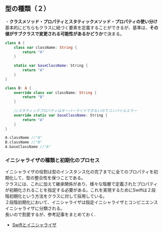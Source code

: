 型の種類（２）
---

・**クラスメソッド・プロパティとスタティックメソッド・プロパティの使い分け**  
基本的にどちらもクラスに紐づく要素を定義することができるが、基準は、**その値がサブクラスで変更される可能性があるかどうか**で決まる。  
```Swift
class A {
    class var className: String {
        return "A"
    }
    
    static var baseClassName: String {
        return "A"
    }
}

class B: A {
    override class var className: String {
        return "B"
    }
    
    //スタティックプロパティはオーバーライドできないのでコンパイルエラー
    override static var baseClassName: String {
        return "A"
    }
}

A.className //"A"
B.className //"B"
A.baseClassName //"A"
```

### イニシャライザの種類と初期化のプロセス  
イニシャライザの役割は型のインスタンス化の完了までに全てのプロパティを初期化して、型の整合性を保つことである。  
クラスには、これに加えて継承関係があり、様々な階層で定義されたプロパティが初期化されることを指定する必要がある。これを実現するためにSwiftは２段階初期化という方法をクラスに対して採用している。  
２段階初期化において、イニシャライザは指定イニシャライザとコンビニエンスイニシャライザに分類される。  
長いので割愛するが、参考記事をまとめておく.
- [Swiftとイニシャライザ](https://qiita.com/shtnkgm/items/8b7979fc84a3cc065238#%E3%82%A4%E3%83%8B%E3%82%B7%E3%83%A3%E3%83%A9%E3%82%A4%E3%82%B6%E3%81%A8%E3%81%AF)

